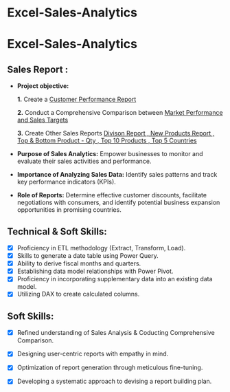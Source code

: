 # Excel-Sales-Analytics

# Excel-Sales-Analytics
## Sales Report :


- **Project objective:** 

    **1.** Create a [Customer Performance Report](https://github.com/Varshahumnekar/Excel-Sales-Analytics/blob/main/Customer%20Performance%20Report.pdf)
  
    **2.** Conduct a Comprehensive Comparison between [Market Performance and Sales Targets](https://github.com/Varshahumnekar/Excel-Sales-Analytics/blob/main/Market%20Performance%20vs%20Target.pdf)
  
    **3.** Create Other Sales Reports [Divison Report , New Products Report , Top & Bottom Product - Qty , Top 10 Products , Top 5 Countries](https://github.com/Varshahumnekar/Excel-Sales-Analytics.git)
- **Purpose of Sales Analytics:** Empower businesses to monitor and evaluate their sales activities and performance.

- **Importance of Analyzing Sales Data:** Identify sales patterns and track key performance indicators (KPIs).

 - **Role of Reports:** Determine effective customer discounts, facilitate negotiations with consumers, and identify potential business expansion opportunities in promising countries.


## Technical & Soft Skills:
- [x]	Proficiency in ETL methodology (Extract, Transform, Load).
- [x]	Skills to generate a date table using Power Query.
- [x]	Ability to derive fiscal months and quarters.
- [x]	Establishing data model relationships with Power Pivot.
- [x]	Proficiency in incorporating supplementary data into an existing data model.
- [x]	Utilizing DAX to create calculated columns.

## Soft Skills:
- [x]	Refined understanding of Sales Analysis & Coducting Comprehensive Comparison.
- [x]	Designing user-centric reports with empathy in mind.
- [x]	Optimization of report generation through meticulous fine-tuning.
- [x]	Developing a systematic approach to devising a report building plan.



  
